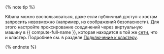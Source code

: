 {% note tip %}


Kibana можно воспользоваться, даже если публичный доступ к хостам запросить невозможно (например, из соображений безопасности). Для этого настройте проксирование соединений через виртуальную машину в {{ compute-full-name }}, которая находится в той же [сети](../../vpc/concepts/network.md#network), что и кластер. Подробнее см. в разделе [Подключение к кластеру](../../managed-elasticsearch/operations/cluster-connect.md).


{% endnote %}
